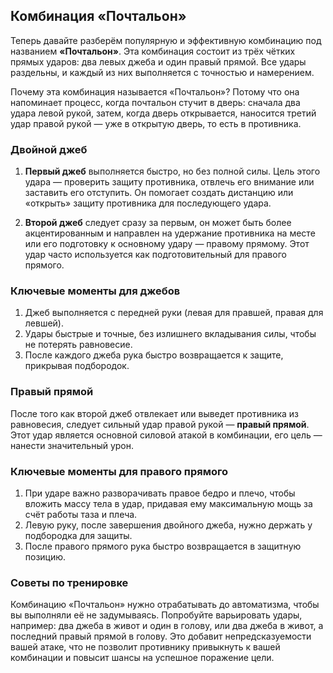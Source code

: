 ﻿## Комбинация «Почтальон»

  

Теперь давайте разберём популярную и эффективную комбинацию под названием **«Почтальон»**. Эта комбинация состоит из трёх чётких прямых ударов: два левых джеба и один правый прямой. Все удары раздельны, и каждый из них выполняется с точностью и намерением.

  

Почему эта комбинация называется «Почтальон»? Потому что она напоминает процесс, когда почтальон стучит в дверь: сначала два удара левой рукой, затем, когда дверь открывается, наносится третий удар правой рукой — уже в открытую дверь, то есть в противника.

 

  

### Двойной джеб

1. **Первый джеб** выполняется быстро, но без полной силы. Цель этого удара — проверить защиту противника, отвлечь его внимание или заставить его отступить. Он помогает создать дистанцию или «открыть» защиту противника для последующего удара.

2. **Второй джеб** следует сразу за первым, он может быть более акцентированным и направлен на удержание противника на месте или его подготовку к основному удару — правому прямому. Этот удар часто используется как подготовительный для правого прямого.

  

### Ключевые моменты для джебов

 1. Джеб выполняется с передней руки (левая для правшей, правая для левшей).
 2. Удары быстрые и точные, без излишнего вкладывания силы, чтобы не потерять равновесие.
 3. После каждого джеба рука быстро возвращается к защите, прикрывая
    подбородок.

  

### Правый прямой

  

После того как второй джеб отвлекает или выведет противника из равновесия, следует сильный удар правой рукой — **правый прямой**. Этот удар является основной силовой атакой в комбинации, его цель — нанести значительный урон.

  

### Ключевые моменты для правого прямого


 1. При ударе важно разворачивать правое бедро и плечо, чтобы вложить массу тела в удар, придавая ему максимальную мощь за счёт работы таза и плеча.
 2. Левую руку, после завершения двойного джеба, нужно держать у подбородка для защиты.
 3. После правого прямого рука быстро возвращается в защитную позицию.

  

### Советы по тренировке

  

Комбинацию «Почтальон» нужно отрабатывать до автоматизма, чтобы вы выполняли её не задумываясь. Попробуйте варьировать удары, например: два джеба в живот и один в голову, или два джеба в живот, а последний правый прямой в голову. Это добавит непредсказуемости вашей атаке, что не позволит противнику привыкнуть к вашей комбинации и повысит шансы на успешное поражение цели.

